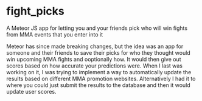 # fight_picks
A Meteor JS app for letting you and your friends pick who will win fights from MMA events that you enter into it

Meteor has since made breaking changes, but the idea was an app for someone and their friends to save their picks for who they thought would win upcoming MMA fights and ooptionally how. It would then give out scores based on how accurate your predictions were. When I last was working on it, I was trying to implement a way to automatically update the results based on different MMA promotion websites. Alternatively I had it to where you could just submit the results to the database and then it would update user scores.  
